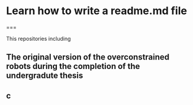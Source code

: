 # Learn how to write a readme.md file
===

This repositories including 
## The original version of the overconstrained robots during the completion of the undergradute thesis
## 
## c
